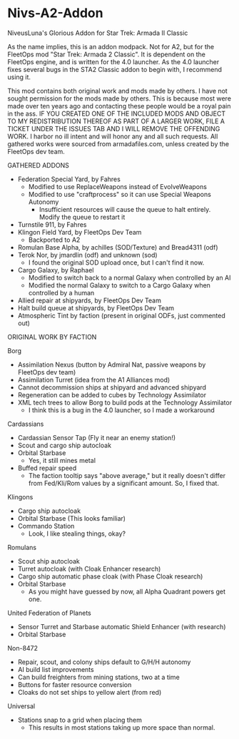 # Nivs-A2-Addon
 NiveusLuna's Glorious Addon for Star Trek: Armada II Classic

As the name implies, this is an addon modpack. Not for A2, but for the FleetOps
mod "Star Trek: Armada 2 Classic". It is dependent on the FleetOps engine, and
is written for the 4.0 launcher. As the 4.0 launcher fixes several bugs in the
STA2 Classic addon to begin with, I recommend using it.

This mod contains both original work and mods made by others. I have not sought
permission for the mods made by others. This is because most were made over ten
years ago and contacting these people would be a royal pain in the ass. IF YOU
CREATED ONE OF THE INCLUDED MODS AND OBJECT TO MY REDISTRIBUTION THEREOF AS
PART OF A LARGER WORK, FILE A TICKET UNDER THE ISSUES TAB AND I WILL REMOVE THE
OFFENDING WORK. I harbor no ill intent and will honor any and all such requests.
All gathered works were sourced from armadafiles.com, unless created by the
FleetOps dev team.

GATHERED ADDONS
- Federation Special Yard, by Fahres
	- Modified to use ReplaceWeapons instead of EvolveWeapons
	- Modified to use "craftprocess" so it can use Special Weapons Autonomy
		- Insufficient resources will cause the queue to halt entirely. Modify
		the queue to restart it
- Turnstile 911, by Fahres
- Klingon Field Yard, by FleetOps Dev Team
	- Backported to A2
- Romulan Base Alpha, by achilles (SOD/Texture) and Bread4311 (odf)
- Terok Nor, by jmardlin (odf) and unknown (sod)
	- I found the original SOD upload once, but I can't find it now.
- Cargo Galaxy, by Raphael
	- Modified to switch back to a normal Galaxy when controlled by an AI
	- Modified the normal Galaxy to switch to a Cargo Galaxy when controlled by
	a human
- Allied repair at shipyards, by FleetOps Dev Team
- Halt build queue at shipyards, by FleetOps Dev Team
- Atmospheric Tint by faction (present in original ODFs, just commented out)

ORIGINAL WORK BY FACTION

Borg
- Assimilation Nexus (button by Admiral Nat, passive weapons by FleetOps
  dev team)
- Assimilation Turret (idea from the A1 Alliances mod)
- Cannot decommission ships at shipyard and advanced shipyard
- Regeneration can be added to cubes by Technology Assimilator
- XML tech trees to allow Borg to build pods at the Technology Assimilator
	- I think this is a bug in the 4.0 launcher, so I made a workaround

Cardassians
- Cardassian Sensor Tap (Fly it near an enemy station!)
- Scout and cargo ship autocloak 
- Orbital Starbase
	- Yes, it still mines metal
- Buffed repair speed
	- The faction tooltip says "above average," but it really doesn't differ
	from Fed/Kli/Rom values by a significant amount. So, I fixed that.

Klingons
- Cargo ship autocloak
- Orbital Starbase (This looks familiar)
- Commando Station
	- Look, I like stealing things, okay?

Romulans
- Scout ship autocloak
- Turret autocloak (with Cloak Enhancer research)
- Cargo ship automatic phase cloak (with Phase Cloak research)
- Orbital Starbase 
	- As you might have guessed by now, all Alpha Quadrant powers get one.

United Federation of Planets
- Sensor Turret and Starbase automatic Shield Enhancer (with research)
- Orbital Starbase

Non-8472
- Repair, scout, and colony ships default to G/H/H autonomy
- AI build list improvements
- Can build freighters from mining stations, two at a time
- Buttons for faster resource conversion
- Cloaks do not set ships to yellow alert (from red)

Universal
- Stations snap to a grid when placing them
	- This results in most stations taking up more space than normal.
